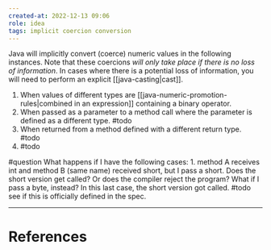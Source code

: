 ```yaml
---
created-at: 2022-12-13 09:06
role: idea
tags: implicit coercion conversion
---
```


Java will implicitly convert (coerce) numeric values in the following instances. Note that these coercions *will only take place if there is no loss of information*. In cases where there is a potential loss of information, you will need to perform an explicit [[java-casting|cast]].

1. When values of different types are [[java-numeric-promotion-rules|combined in an expression]] containing a binary operator.
2. When passed as a parameter to a method call where the parameter is defined as a different type. #todo 
3. When returned from a method defined with a different return type. #todo
4. #todo

#question What happens if I have the following cases: 1. method A receives int and method B (same name) received short, but I pass a short. Does the short version get called? Or does the compiler reject the program? What if I pass a byte, instead? In this last case, the short version got called. #todo see if this is officially defined in the spec.

---
# References
